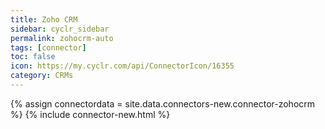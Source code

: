 ```yaml
---
title: Zoho CRM
sidebar: cyclr_sidebar
permalink: zohocrm-auto
tags: [connector]
toc: false
icon: https://my.cyclr.com/api/ConnectorIcon/16355
category: CRMs
---
```

{% assign connectordata = site.data.connectors-new.connector-zohocrm %}
{% include connector-new.html %}	